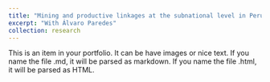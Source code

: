 ```yaml
---
title: "Mining and productive linkages at the subnational level in Peru"
excerpt: "With Álvaro Paredes"
collection: research
---
```


This is an item in your portfolio. It can be have images or nice text. If you name the file .md, it will be parsed as markdown. If you name the file .html, it will be parsed as HTML. 
